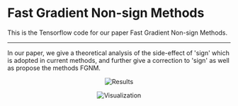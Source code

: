 # Fast Gradient Non-sign Methods
This is the Tensorflow code for our paper Fast Gradient Non-sign Methods.

---

In our paper, we give a theoretical analysis of the side-effect of 'sign' which is adopted in current methods, and further give a correction to 'sign' as well as propose the methods FGNM.


<p align="center">
  <img src="https://i.loli.net/2021/04/20/7gQ4JkiMRfOewhN.png" alt="Results"/>
</p>

<p align="center">
  <img src="https://i.loli.net/2021/04/20/OqB7WfVnHt5Izj3.png" alt="Visualization"/>
</p>

